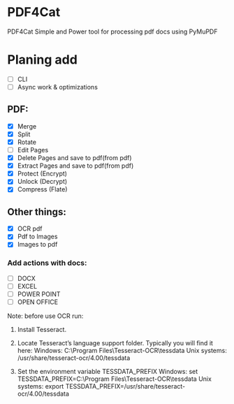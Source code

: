 # PDF4Cat
PDF4Cat Simple and Power tool for processing pdf docs using PyMuPDF

# Planing add
- [ ] CLI
- [ ] Async work & optimizations
## PDF:
- [X] Merge
- [X] Split
- [X] Rotate
- [ ] Edit Pages
- [X] Delete Pages and save to pdf(from pdf)
- [X] Extract Pages and save to pdf(from pdf)
- [X] Protect (Encrypt)
- [X] Unlock (Decrypt)
- [X] Compress (Flate)

## Other things:
- [X] OCR pdf
- [X] Pdf to Images
- [X] Images to pdf
### Add actions with docs:
- [ ] DOCX
- [ ] EXCEL
- [ ] POWER POINT
- [ ] OPEN OFFICE

Note: before use OCR run: 

1.  Install Tesseract.

2.  Locate Tesseract’s language support folder. Typically you will find it here:
        Windows: C:\Program Files\Tesseract-OCR\tessdata
        Unix systems: /usr/share/tesseract-ocr/4.00/tessdata

3.  Set the environment variable TESSDATA_PREFIX
        Windows: set TESSDATA_PREFIX=C:\Program Files\Tesseract-OCR\tessdata
        Unix systems: export TESSDATA_PREFIX=/usr/share/tesseract-ocr/4.00/tessdata

